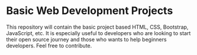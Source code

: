# Basic Web Development Projects

This repository will contain the basic project based HTML, CSS, Bootstrap, JavaScript, etc. 
It is especially useful to developers who are looking to start their open source journey and those who wants to help beginners developers. Feel free to contribute.
